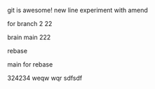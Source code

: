 git is awesome!
new line
experiment with amend

for branch 2
22

brain main 222

rebase

main for rebase

324234
weqw
wqr
sdfsdf